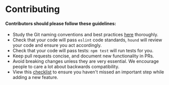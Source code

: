 # Contributing

#### Contributors should please follow these guidelines:
* Study the Git naming conventions and best practices [here](https://github.com/andela/bestpractices/wiki/Git-naming-conventions-and-best-practices) thoroughly.
* Check that your code will pass `eslint` code standards, `hound` will review your code and ensure you act accordingly.
* Check that your code will pass tests: `npm test` will run tests for you.
* Keep pull requests concise, and document new functionality in PRs.
* Avoid breaking changes unless they are very essential. We encourage people to care a lot about backwards compatibility.
* View this [checklist](https://github.com/andela-stuff/andela-teams-core/wiki/Checklist) to ensure you haven't missed an important step while adding a new feature.


